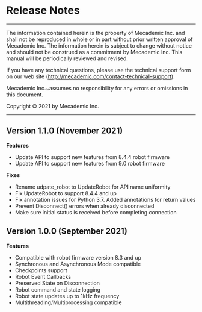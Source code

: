 # Release Notes
---
The information contained herein is the property of Mecademic Inc. and shall not be reproduced in whole or in part without prior written approval of Mecademic Inc. The information herein is subject to change without notice and should not be construed as a commitment by Mecademic Inc. This manual will be periodically reviewed and revised.

If you have any technical questions, please use the technical support form on our web site (http://mecademic.com/contact-technical-support).

Mecademic Inc.~assumes no responsibility for any errors or omissions in this document.

Copyright &copy; 2021 by Mecademic Inc.

---

## Version 1.1.0 (November 2021)

**Features**
- Update API to support new features from 8.4.4 robot firmware
- Update API to support new features from 9.0 robot firmware

**Fixes**
- Rename udpate_robot to UpdateRobot for API name uniformity
- Fix UpdateRobot to support 8.4.4 and up
- Fix annotation issues for Python 3.7. Added annotations for return values
- Prevent Disconnect() errors when already disconnected
- Make sure initial status is received before completing connection

## Version 1.0.0 (September 2021)

**Features**
- Compatible with robot firmware version 8.3 and up
- Synchronous and Asynchronous Mode compatible
- Checkpoints support
- Robot Event Callbacks
- Preserved State on Disconnection
- Robot command and state logging
- Robot state updates up to 1kHz frequency
- Multithreading/Multiprocessing compatible